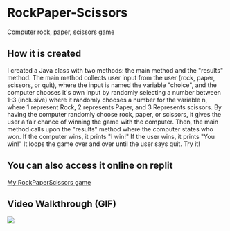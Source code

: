 # RockPaper-Scissors
Computer rock, paper, scissors game

## How it is created
  I created a Java class with two methods: the main 
method and the "results" method. The main method collects user 
input from the user (rock, paper, scissors, or quit), where the input is 
named the variable "choice", and the computer chooses it's
own input by randomly selecting a number between 1-3 (inclusive) where 
it randomly chooses a number for the variable n, 
where 1 represent Rock, 2 represents Paper, and 3 Represents scissors.
By having the computer randomly choose rock, paper, or scissors, 
it gives the user a fair chance of winning the game with the computer.
Then, the main method calls upon the "results" method where the
computer states who won. If the computer wins, it prints
"I win!" If the user wins, it prints "You win!"
It loops the game over and over until the user
says quit. Try it!

## You can also access it online on replit

[My RockPaperScissors game](https://replit.com/@yngerges-pro)


## Video Walkthrough (GIF)
![](https://recordit.co/AKTj9hruhF) 
